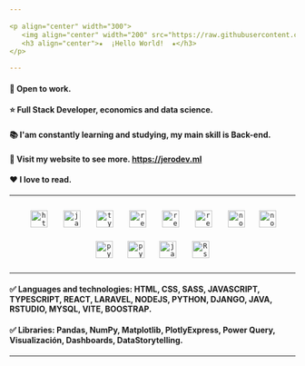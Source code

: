 ```yaml
---
                                                                                                                             
<p align="center" width="300">
   <img align="center" width="200" src="https://raw.githubusercontent.com/TheHakoDrako/thehakodrako.github.io/main/images/me.png" />
   <h3 align="center">★  ¡Hello World!  ★</h3>
</p>

---
```


#### 💼 Open to work.
#### ⭐ Full Stack Developer, economics and data science.
#### 📚 I'am constantly learning and studying, my main skill is Back-end.
#### 📃 Visit my website to see more. https://jerodev.ml
#### ❤️ I love to read.

---

<p align="center">
  <code><img title="HTML" height="30" alt="html" HSPACE="12" VSPACE="12" src="https://raw.githubusercontent.com/TheHakoDrako/thehakodrako.github.io/main/images/html.png"></code>
  <code><img title="JAVASCRIPT" height="30" alt="javascript" HSPACE="12" VSPACE="12" src="https://raw.githubusercontent.com/TheHakoDrako/thehakodrako.github.io/main/images/javascript.png"></code>
  <code><img title="TYPESCRIPT" height="30" alt="typescript" HSPACE="12" VSPACE="12" src="https://raw.githubusercontent.com/TheHakoDrako/thehakodrako.github.io/main/images/typescript.png"></code>
  <code><img title="REACT" height="30" alt="react" HSPACE="12" VSPACE="12" src="https://raw.githubusercontent.com/TheHakoDrako/thehakodrako.github.io/main/images/react.png"></code>
  <code><img title="GIT" height="30" alt="react" HSPACE="12" VSPACE="12" src="https://raw.githubusercontent.com/TheHakoDrako/thehakodrako.github.io/main/images/git.png"></code>
  <code><img title="LARAVEL" height="30" alt="react" HSPACE="12" VSPACE="12" src="https://raw.githubusercontent.com/TheHakoDrako/thehakodrako.github.io/main/images/laravel.jpg"></code>
  <code><img title="NODEJS" height="30" alt="nodejs" HSPACE="12" VSPACE="12" src="https://raw.githubusercontent.com/TheHakoDrako/thehakodrako.github.io/main/images/node.png"></code>
  <code><img title="MYSQL" height="30" alt="nodejs" HSPACE="9" VSPACE="9" src="https://raw.githubusercontent.com/TheHakoDrako/thehakodrako.github.io/main/images/mysql.png"></code>
  <code><img title="PYTHON" height="30" alt="python" HSPACE="12" VSPACE="12" src="https://raw.githubusercontent.com/TheHakoDrako/thehakodrako.github.io/main/images/python.png"></code>
  <code><img title="PHP" height="30" alt="python" HSPACE="10" VSPACE="10" src="https://raw.githubusercontent.com/TheHakoDrako/thehakodrako.github.io/main/images/PHP_logo.png"></code>
  <code><img title="JAVA" height="30" alt="java" HSPACE="12" VSPACE="12" src="https://raw.githubusercontent.com/TheHakoDrako/thehakodrako.github.io/main/images/java.png"></code>
  <code><img title="RSTUDIO" height="30" alt="Rstudio" HSPACE="12" VSPACE="12" src="https://raw.githubusercontent.com/TheHakoDrako/thehakodrako.github.io/main/images/Rst.png"></code>
</p>
  
---

#### ✅ Languages and technologies: HTML, CSS, SASS, JAVASCRIPT, TYPESCRIPT, REACT, LARAVEL, NODEJS, PYTHON, DJANGO, JAVA, RSTUDIO, MYSQL, VITE, BOOSTRAP.
#### ✅ Libraries: Pandas, NumPy, Matplotlib, PlotlyExpress, Power Query, Visualización, Dashboards, DataStorytelling.

---
